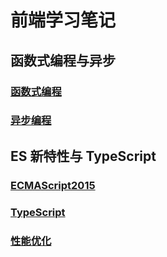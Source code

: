 # 前端学习笔记

## 函数式编程与异步

### [函数式编程](https://github.com/29984608/frontend-study-note/blob/main/01-01-%E5%87%BD%E6%95%B0%E5%BC%8F%E7%BC%96%E7%A8%8B%E4%B8%8E%E5%BC%82%E6%AD%A5/01-function/README.md)

### [异步编程](https://github.com/29984608/frontend-study-note/blob/main/01-01-%E5%87%BD%E6%95%B0%E5%BC%8F%E7%BC%96%E7%A8%8B%E4%B8%8E%E5%BC%82%E6%AD%A5/02-promise/README.md)

## ES 新特性与 TypeScript 

### [ECMAScript2015](https://github.com/29984608/frontend-study-note/blob/main/01-02-TS-JS/ES6/README.md)

### [TypeScript](https://github.com/29984608/frontend-study-note/blob/main/01-02-TS-JS/TS/README.md)

### [性能优化](https://github.com/29984608/frontend-study-note/tree/main/01-02-TS-JS/%E6%80%A7%E8%83%BD%E4%BC%98%E5%8C%96)
